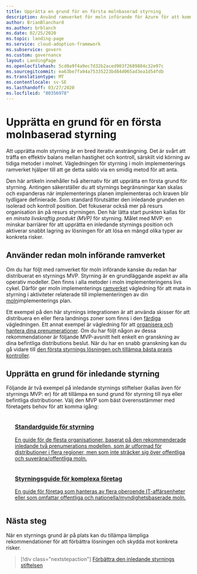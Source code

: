 ```yaml
---
title: Upprätta en grund för en första molnbaserad styrning
description: Använd ramverket för moln införande för Azure för att komma igång med moln styrning genom att etablera en första grundläggande Cloud styrnings grund.
author: BrianBlanchard
ms.author: brblanch
ms.date: 02/25/2020
ms.topic: landing-page
ms.service: cloud-adoption-framework
ms.subservice: govern
ms.custom: governance
layout: LandingPage
ms.openlocfilehash: 5cd0a9f4a9ec7d32b2aced903f2689884c32e97c
ms.sourcegitcommit: ea63be7fa94a75335223bd84d065ad3ea1d54fdb
ms.translationtype: MT
ms.contentlocale: sv-SE
ms.lasthandoff: 03/27/2020
ms.locfileid: "80356978"
---
```

# <a name="establish-an-initial-cloud-governance-foundation"></a>Upprätta en grund för en första molnbaserad styrning

Att upprätta moln styrning är en bred iterativ ansträngning. Det är svårt att träffa en effektiv balans mellan hastighet och kontroll, särskilt vid körning av tidiga metoder i molnet. Vägledningen för styrning i moln implementerings ramverket hjälper till att ge detta saldo via en smidig metod för att anta.

Den här artikeln innehåller två alternativ för att upprätta en första grund för styrning. Antingen säkerställer du att styrnings begränsningar kan skalas och expanderas när implementerings planen implementeras och kraven blir tydligare definierade. Som standard förutsätter den inledande grunden en isolerad och kontroll position. Det fokuserar också mer på resurs organisation än på resurs styrningen. Den här lätta start punkten kallas för en _minsta livskraftig produkt (MVP)_ för styrning. Målet med MVP: en minskar barriärer för att upprätta en inledande styrnings position och aktiverar snabbt lagring av lösningen för att lösa en mängd olika typer av konkreta risker.

## <a name="already-using-the-cloud-adoption-framework"></a>Använder redan moln införande ramverket

Om du har följt med ramverket för moln införande kanske du redan har distribuerat en styrnings MVP. Styrning är en grundläggande aspekt av alla operativ modeller. Den finns i alla metoder i moln implementeringens livs cykel. Därför ger moln implementerings [ramverket](../index.md) vägledning för att mata in styrning i aktiviteter relaterade till implementeringen av din [moln](../plan/index.md)implementerings plan.

Ett exempel på den här styrnings integrationen är att använda skisser för att distribuera en eller flera landnings zoner som finns i den [färdiga](../ready/index.md) vägledningen. Ett annat exempel är vägledning för att [organisera och hantera dina prenumerationer](../ready/azure-best-practices/organize-subscriptions.md). Om du har följt någon av dessa rekommendationer är följande MVP-avsnitt helt enkelt en granskning av dina befintliga distributions beslut. När du har en snabb granskning kan du gå vidare till [den första styrnings lösningen och tillämpa bästa praxis kontroller](./foundation-improvements.md).

## <a name="establish-an-initial-governance-foundation"></a>Upprätta en grund för inledande styrning

Följande är två exempel på inledande styrnings stiftelser (kallas även för styrnings MVP: er) för att tillämpa en sund grund för styrning till nya eller befintliga distributioner. Välj den MVP som bäst överensstämmer med företagets behov för att komma igång:

<!-- markdownlint-disable MD033 -->

<ul class="panelContent cardsZ">
<li style="display: flex; flex-direction: column;">
    <a href="./guides/standard/index.md" style="display: flex; flex-direction: column; flex: 1 0 auto;">
        <div class="cardSize" style="flex: 1 0 auto; display: flex;">
            <div class="cardPadding" style="display: flex;">
                <div class="card">
                    <div class="cardText">
                        <h3>Standardguide för styrning</h3>
                        <p>En guide för de flesta organisationer, baserat på den rekommenderade inledande två prenumerations modellen, som är utformad för distributioner i flera regioner, men som inte sträcker sig över offentliga och suveräna/offentliga moln.</p>
                    </div>
                </div>
            </div>
        </div>
    </a>
</li>
<li style="display: flex; flex-direction: column;">
    <a href="./guides/complex/index.md" style="display: flex; flex-direction: column; flex: 1 0 auto;">
        <div class="cardSize" style="flex: 1 0 auto; display: flex;">
            <div class="cardPadding" style="display: flex;">
                <div class="card">
                    <div class="cardText">
                        <h3>Styrningsguide för komplexa företag</h3>
                        <p>En guide för företag som hanteras av flera oberoende IT-affärsenheter eller som omfattar offentliga och nationella/myndighetsbaserade moln.</p>
                    </div>
                </div>
            </div>
        </div>
    </a>
</li>
</ul>
<!-- markdownlint-enable MD033 -->

## <a name="next-steps"></a>Nästa steg

När en styrnings grund är på plats kan du tillämpa lämpliga rekommendationer för att förbättra lösningen och skydda mot konkreta risker.

> [!div class="nextstepaction"]
> [Förbättra den inledande styrnings stiftelsen](./foundation-improvements.md)
